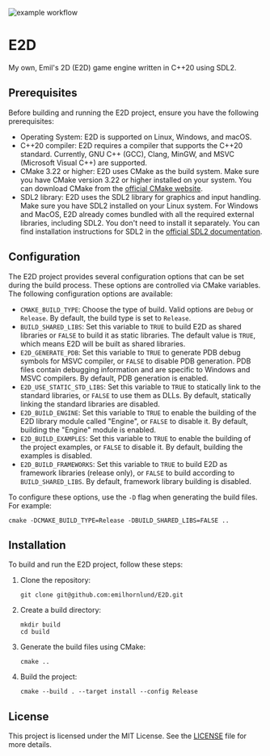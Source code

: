 ![example workflow](https://github.com/emilhornlund/E2D/actions/workflows/main.yml/badge.svg)

# E2D

My own, Emil's 2D (E2D) game engine written in C++20 using SDL2.

## Prerequisites

Before building and running the E2D project, ensure you have the following prerequisites:

- Operating System: E2D is supported on Linux, Windows, and macOS.
- C++20 compiler: E2D requires a compiler that supports the C++20 standard. Currently, GNU C++ (GCC), Clang, MinGW, and MSVC (Microsoft Visual C++) are supported.
- CMake 3.22 or higher: E2D uses CMake as the build system. Make sure you have CMake version 3.22 or higher installed on your system. You can download CMake from the [official CMake website](https://cmake.org/download/).
- SDL2 library: E2D uses the SDL2 library for graphics and input handling. Make sure you have SDL2 installed on your Linux system. For Windows and MacOS, E2D already comes bundled with all the required external libraries, including SDL2. You don't need to install it separately. You can find installation instructions for SDL2 in the [official SDL2 documentation](https://www.libsdl.org/download-2.0.php).

## Configuration

The E2D project provides several configuration options that can be set during the build process. These options are controlled via CMake variables. The following configuration options are available:

- `CMAKE_BUILD_TYPE`: Choose the type of build. Valid options are `Debug` or `Release`. By default, the build type is set to `Release`.
- `BUILD_SHARED_LIBS`: Set this variable to `TRUE` to build E2D as shared libraries or `FALSE` to build it as static libraries. The default value is `TRUE`, which means E2D will be built as shared libraries.
- `E2D_GENERATE_PDB`: Set this variable to `TRUE` to generate PDB debug symbols for MSVC compiler, or `FALSE` to disable PDB generation. PDB files contain debugging information and are specific to Windows and MSVC compilers. By default, PDB generation is enabled.
- `E2D_USE_STATIC_STD_LIBS`:  Set this variable to  `TRUE` to statically link to the standard libraries, or `FALSE` to use them as DLLs. By default, statically linking the standard libraries are disabled.
- `E2D_BUILD_ENGINE`: Set this variable to `TRUE` to enable the building of the E2D library module called "Engine", or `FALSE` to disable it. By default, building the "Engine" module is enabled.
- `E2D_BUILD_EXAMPLES`: Set this variable to `TRUE` to enable the building of the project examples, or `FALSE` to disable it. By default, building the examples is disabled.
- `E2D_BUILD_FRAMEWORKS`: Set this variable to `TRUE` to build E2D as framework libraries (release only), or `FALSE` to build according to `BUILD_SHARED_LIBS`. By default, framework library building is disabled.

To configure these options, use the `-D` flag when generating the build files. For example:

```shell
cmake -DCMAKE_BUILD_TYPE=Release -DBUILD_SHARED_LIBS=FALSE ..
```

## Installation

To build and run the E2D project, follow these steps:

1. Clone the repository:
    ```shell
    git clone git@github.com:emilhornlund/E2D.git
    ```

2. Create a build directory:
    ```shell
    mkdir build
    cd build
    ```

3. Generate the build files using CMake:
    ```shell
    cmake ..
    ```

4. Build the project:
    ```shell
    cmake --build . --target install --config Release
    ```

## License

This project is licensed under the MIT License. See the [LICENSE](https://raw.githubusercontent.com/emilhornlund/E2D/main/LICENSE) file for more details.